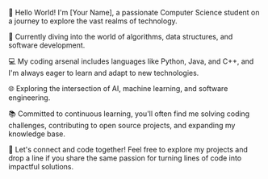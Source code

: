 👋 Hello World! I'm [Your Name], a passionate Computer Science student on a journey to explore the vast realms of technology.

🚀 Currently diving into the world of algorithms, data structures, and software development.

💻 My coding arsenal includes languages like Python, Java, and C++, and I'm always eager to learn and adapt to new technologies.

🌐 Exploring the intersection of AI, machine learning, and software engineering.

📚 Committed to continuous learning, you'll often find me solving coding challenges, contributing to open source projects, and expanding my knowledge base.

🔗 Let's connect and code together! Feel free to explore my projects and drop a line if you share the same passion for turning lines of code into impactful solutions.
